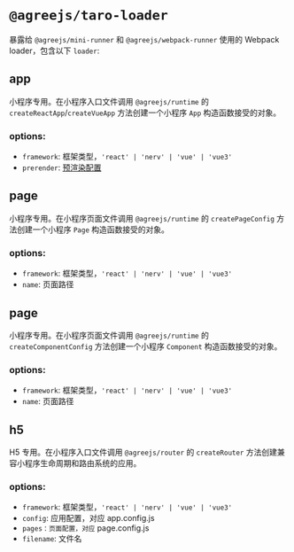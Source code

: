 # `@agreejs/taro-loader`

暴露给 `@agreejs/mini-runner` 和 `@agreejs/webpack-runner` 使用的 Webpack loader，包含以下 `loader`:

## app

小程序专用。在小程序入口文件调用 `@agreejs/runtime` 的 `createReactApp`/`createVueApp` 方法创建一个小程序 `App` 构造函数接受的对象。

### options: 
* `framework`: 框架类型，`'react' | 'nerv' | 'vue' | 'vue3'`
* `prerender`: [预渲染配置](https://taro-docs.jd.com/taro/next/docs/prerender.html)

## page

小程序专用。在小程序页面文件调用 `@agreejs/runtime` 的 `createPageConfig` 方法创建一个小程序 `Page` 构造函数接受的对象。
### options: 
* `framework`: 框架类型，`'react' | 'nerv' | 'vue' | 'vue3'`
* `name`: 页面路径

## page

小程序专用。在小程序页面文件调用 `@agreejs/runtime` 的 `createComponentConfig` 方法创建一个小程序 `Component` 构造函数接受的对象。

### options: 
* `framework`: 框架类型，`'react' | 'nerv' | 'vue' | 'vue3'`
* `name`: 页面路径

## h5

H5 专用。在小程序入口文件调用 `@agreejs/router` 的 `createRouter` 方法创建兼容小程序生命周期和路由系统的应用。

### options: 
* `framework`: 框架类型，`'react' | 'nerv' | 'vue' | 'vue3'`
* `config`: 应用配置，对应 app.config.js
* `pages：页面配置，对应` page.config.js
* `filename`: 文件名
